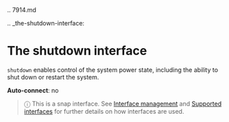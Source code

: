 .. 7914.md

.. _the-shutdown-interface:

# The shutdown interface

`shutdown` enables control of the system power state, including the ability to shut down or restart the system.

**Auto-connect**: no

> ⓘ  This is a snap interface. See [Interface management](/t/interface-management/6154) and [Supported interfaces](/t/supported-interfaces/7744) for further details on how interfaces are used.